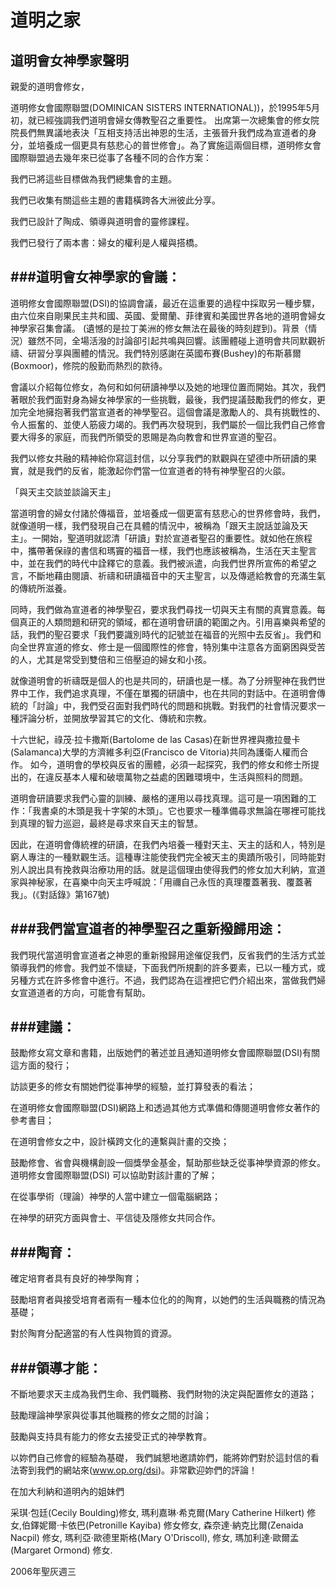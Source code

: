 道明之家
=========
道明會女神學家聲明
-------
親愛的道明會修女，

道明修女會國際聯盟(DOMINICAN SISTERS INTERNATIONAL))，於1995年5月初，就已經強調我們道明會婦女傳教聖召之重要性。 出席第一次總集會的修女院院長們無異議地表決「互相支持活出神恩的生活，主張晉升我們成為宣道者的身分，並培養成一個更具有慈悲心的普世修會」。為了實施這兩個目標，道明修女會國際聯盟過去幾年來已從事了各種不同的合作方案：

我們已將這些目標做為我們總集會的主題。

我們已收集有關這些主題的書籍橫跨各大洲彼此分享。

我們已設計了陶成、領導與道明會的靈修課程。

我們已發行了兩本書：婦女的權利是人權與搭橋。

 

###道明會女神學家的會議：
----
道明修女會國際聯盟(DSI)的協調會議，最近在這重要的過程中採取另一種步驟，由六位來自剛果民主共和國、英國、愛爾蘭、菲律賓和美國世界各地的道明會婦女神學家召集會議。 (遺憾的是拉丁美洲的修女無法在最後的時刻趕到)。背景（情況）雖然不同，全場活潑的討論卻引起共鳴與回響。該團體碰上道明會共同默觀祈禱、研習分享與團體的情況。我們特別感謝在英國布賽(Bushey)的布斯慕爾(Boxmoor)，修院的殷勤而熱烈的款待。

會議以介紹每位修女，為何和如何研讀神學以及她的地理位置而開始。其次，我們著眼於我們面對身為婦女神學家的一些挑戰，最後，我們提議鼓勵我們的修女，更加完全地擁抱著我們當宣道者的神學聖召。這個會議是激勵人的、具有挑戰性的、令人振奮的、並使人筋疲力竭的。我們再次發現到，我們屬於一個比我們自己修會要大得多的家庭，而我們所領受的恩賜是為向教會和世界宣道的聖召。

我們以修女共融的精神給你寫這封信，以分享我們的默觀與在望德中所研讀的果實，就是我們的反省，能激起你們當一位宣道者的特有神學聖召的火燄。

 

「與天主交談並談論天主」

當道明會的婦女付諸於傳福音，並培養成一個更富有慈悲心的世界修會時，我們，就像道明一樣，我們發現自己在具體的情況中，被稱為「跟天主說話並論及天主」。一開始，聖道明就認清「研讀」對於宣道者聖召的重要性。就如他在旅程中，攜帶著保祿的書信和瑪竇的福音一樣，我們也應該被稱為，生活在天主聖言中，並在我們的時代中詮釋它的意義。我們被派遣，向我們世界所宣佈的希望之言，不斷地藉由閱讀、祈禱和研讀福音中的天主聖言，以及傳遞給教會的充滿生氣的傳統所滋養。

同時，我們做為宣道者的神學聖召，要求我們尋找一切與天主有關的真實意義。每個真正的人類問題和研究的領域，都在道明會研讀的範圍之內。引用喜樂與希望的話，我們的聖召要求「我們要識別時代的記號並在福音的光照中去反省」。我們和向全世界宣道的修女、修士是一個國際性的修會，特別集中注意各方面窮困與受苦的人，尤其是常受到雙倍和三倍壓迫的婦女和小孩。

就像道明會的祈禱既是個人的也是共同的，研讀也是一樣。為了分辨聖神在我們世界中工作，我們追求真理，不僅在單獨的研讀中，也在共同的對話中。在道明會傳統的「討論」中，我們受召面對我們時代的問題和挑戰。對我們的社會情況要求一種評論分析，並開放學習其它的文化、傳統和宗教。

十六世紀，祿茂‧拉卡撒斯(Bartolome de las Casas)在新世界裡與撒拉曼卡(Salamanca)大學的方濟維多利亞(Francisco de Vitoria)共同為護衛人權而合作。 如今，道明會的學校與反省的團體，必須一起探究，我們的修女和修士所提出的，在違反基本人權和破壞萬物之益處的困難環境中，生活與照料的問題。

道明會研讀要求我們心靈的訓練、嚴格的運用以尋找真理。這可是一項困難的工作：「我書桌的木頭是我十字架的木頭」。它也要求一種準備尋求無論在哪裡可能找到真理的智力巡迴，最終是尋求來自天主的智慧。

因此，在道明會傳統裡的研讀，在我們內培養一種對天主、天主的話和人，特別是窮人專注的一種默觀生活。這種專注能使我們完全被天主的奧蹟所吸引，同時能對別人說出具有挽救與治療功用的話。就是這個理由使得我們的修女加大利納，宣道家與神秘家，在喜樂中向天主呼喊說：「用禰自己永恆的真理覆蓋著我、覆蓋著我」。(《對話錄》第167號)

 

###我們當宣道者的神學聖召之重新撥歸用途：
----
我們現代當道明會宣道者之神恩的重新撥歸用途催促我們，反省我們的生活方式並領導我們的修會。我們並不懷疑，下面我們所規劃的許多要素，已以一種方式，或另種方式在許多修會中進行。不過，我們認為在這裡把它們介紹出來，當做我們婦女宣道道者的方向，可能會有幫助。

 

###建議：
----
鼓勵修女寫文章和書籍，出版她們的著述並且通知道明修女會國際聯盟(DSI)有關這方面的發行；

訪談更多的修女有關她們從事神學的經驗，並打算發表的看法；

在道明修女會國際聯盟(DSI)網路上和透過其他方式準備和傳閱道明會修女著作的參考書目；

在道明會修女之中，設計橫跨文化的連繫與計畫的交換；

鼓勵修會、省會與機構創設一個獎學金基金，幫助那些缺乏從事神學資源的修女。道明修女會國際聯盟(DSI) 可以協助對該計畫的了解；

在從事學術（理論）神學的人當中建立一個電腦網路；

在神學的研究方面與會士、平信徒及隱修女共同合作。

 

###陶育：
----
確定培育者具有良好的神學陶育；

鼓勵培育者與接受培育者兩有一種本位化的的陶育，以她們的生活與職務的情況為基礎；

對於陶育分配適當的有人性與物質的資源。

 

###領導才能：
----
不斷地要求天主成為我們生命、我們職務、我們財物的決定與配置修女的道路；

鼓勵理論神學家與從事其他職務的修女之間的討論；

鼓勵與支持具有能力的修女去接受正式的神學教育。

以妳們自己修會的經驗為基礎， 我們誠懇地邀請妳們，能將妳們對於這封信的看法寄到我們的網站來(www.op.org/dsi)。非常歡迎妳們的評論！

 

在加大利納和道明內的姐妹們

采琪‧包廷(Cecily Boulding)修女, 瑪利嘉琳‧希克爾(Mary Catherine Hilkert) 修女,伯鐸妮爾‧卡依巴(Petronille Kayiba) 修女修女, 森奈達‧納克比爾(Zenaida Nacpil) 修女, 瑪利亞‧歐德里斯格(Mary O'Driscoll), 修女, 瑪加利達‧歐爾孟(Margaret Ormond) 修女.

 

2006年聖灰週三